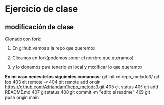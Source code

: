 # Ejercicio de clase

## modificación de clase

Clonado con fork:

1) En github vamos a la repo que queremos

2)  Clicamos en fork(podemos poner el nombre que queramos)

3) y lo clonamos para tenerlo en local y modificar lo que queramos

**En mi caso necesite los siguientes comandos:**
git init
cd repo_metodo3/
git log
403  git remote -v
404  git remote add origin https://github.com/Adriandam1/repo_metodo3.git
405  git status
406  git add README.md
407  git status
408  git commit -m "edito el readme"
409  git push origin main

